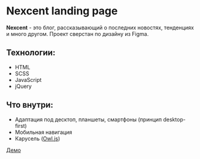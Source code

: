 # Nexcent landing page
**Nexcent** - это блог, рассказывающий о последних новостях, тенденциях и много другом. Проект сверстан по дизайну из Figma.
## Технологии:
+ HTML
+ SCSS
+ JavaScript
+ jQuery
## Что внутри:
+ Адаптация под десктоп, планшеты, смартфоны (принцип desktop-first)
+ Мобильная навигация
+ Карусель ([Owl.js](https://owlcarousel2.github.io/OwlCarousel2/))

[Демо](https://dyakovweb.github.io/nexcent.github.io/)
